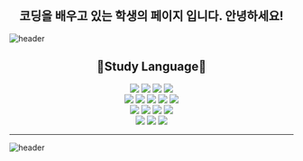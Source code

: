 ## <div align=center> 코딩을 배우고 있는 학생의 페이지 입니다. 안녕하세요! </div>

![header](https://capsule-render.vercel.app/api?type=waving&color=auto&height=300&section=header&text=Hello%20My%20Page&fontSize=90&animation=fadeIn&fontAlignY=38&des&descAlignY=51&descAlign=62)


## <div align=center> 📖Study Language📖 </div>
<div align=center>
<img src="https://img.shields.io/badge/JAVA-007396?style=for-the-badge&logo=JAVA&logoColor=white">
<img src="https://img.shields.io/badge/Eclipse-2C2255?style=for-the-badge&logo=Eclipse%20IDE&logoColor=white">
<img src="https://img.shields.io/badge/github-181717?style=for-the-badge&logo=github&logoColor=white">
<img src="https://img.shields.io/badge/Oracle-F80000?style=for-the-badge&logo=Oracle&logoColor=white"> <br>
<img src="https://img.shields.io/badge/MySQL-4479A1?style=for-the-badge&logo=MySQL&logoColor=white">
<img src="https://img.shields.io/badge/GoogleColab-F9AB00?style=for-the-badge&logo=GoogleColab&logoColor=white"> 
<img src="https://img.shields.io/badge/TensorFlow-FF6F00?style=for-the-badge&logo=TensorFlow&logoColor=white"> 
<img src="https://img.shields.io/badge/PyCharm -000000?style=for-the-badge&logo=PyCharm&logoColor=white"> 
<img src="https://img.shields.io/badge/VisualStudio-5C2D91?style=for-the-badge&logo=VisualStudio&logoColor=white"> <br>
<img src="https://img.shields.io/badge/Python-3776AB?style=for-the-badge&logo=Python&logoColor=white">
<img src="https://img.shields.io/badge/JavaScript-FFFF00?style=for-the-badge&logo=JavaScript&logoColor=white"/>
<img src="https://img.shields.io/badge/MySQL-4479A1?style=for-the-badge&logo=MySQL&logoColor=white"> 
<img src="https://img.shields.io/badge/Android-3DDC84?style=for-the-badge&logo=Android&logoColor=white"> <br>
<img src="https://img.shields.io/badge/HTML5-E34F26?style=for-the-badge&logo=HTML5&logoColor=white">
<img src="https://img.shields.io/badge/CSS3-1572B6?style=for-the-badge&logo=CSS3&logoColor=white"> 
<img src="https://img.shields.io/badge/C++-00599C?style=for-the-badge&logo=C++&logoColor=white"> 
</div>
<hr>


![header](https://capsule-render.vercel.app/api?type=waving&color=gradient&height=120&animation=fadeIn&section=footer&text=🚗🚘🚛&fontAlign=70)
